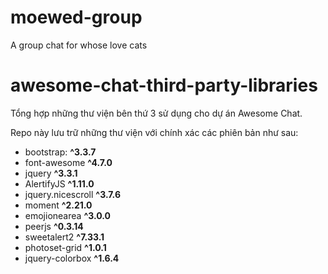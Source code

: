 # moewed-group
A group chat for whose love cats

# awesome-chat-third-party-libraries
Tổng hợp những thư viện bên thứ 3 sử dụng cho dự án Awesome Chat.

Repo này lưu trữ những thư viện với chính xác các phiên bản như sau:

- bootstrap: **^3.3.7**
- font-awesome **^4.7.0**
- jquery **^3.3.1**
- AlertifyJS **^1.11.0**
- jquery.nicescroll **^3.7.6**
- moment **^2.21.0**
- emojionearea **^3.0.0**
- peerjs **^0.3.14**
- sweetalert2 **^7.33.1**
- photoset-grid **^1.0.1**
- jquery-colorbox **^1.6.4**
